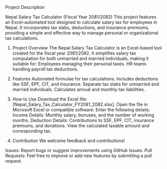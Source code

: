 Project Description

Nepal Salary Tax Calculator (Fiscal Year 2081/2082)
This project features an Excel-automated tool designed to calculate salary tax for employees in Nepal. It incorporates tax slabs, deductions, and insurance premiums, providing a simple and effective way to manage personal or organizational tax calculations.

1. Project Overview
The Nepal Salary Tax Calculator is an Excel-based tool created for the fiscal year 2081/2082. It simplifies salary tax computation for both unmarried and married individuals, making it suitable for:
Employees managing their personal taxes.
HR teams handling payroll tax deductions.

2. Features
Automated formulae for tax calculations.
Includes deductions like SSF, EPF, CIT, and insurance.
Separate tax slabs for unmarried and married individuals.
Calculates annual and monthly tax liabilities.

3. How to Use
Download the Excel file: [Nepal_Salary_Tax_Calculator_FY2081_2082.xlsx].
Open the file in Microsoft Excel or compatible software.
Enter the following details:
Income Details: Monthly salary, bonuses, and the number of working months.
Deduction Details: Contributions to SSF, EPF, CIT, insurance premiums, and donations.
View the calculated taxable amount and corresponding tax.

4. Contribution
We welcome feedback and contributions!

Issues: Report bugs or suggest improvements using GitHub Issues.
Pull Requests: Feel free to improve or add new features by submitting a pull request. 
